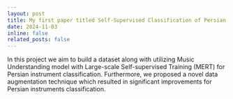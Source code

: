```yaml
---
layout: post
title: My first paper titled Self-Supervised Classification of Persian Musical Instruments Using Polyphonic Data Augmentation has been accepted to IEEE AIMG 2024!
date: 2024-11-03 
inline: false
related_posts: false
---
```


In this project we aim to build a dataset along with utilizing Music Understanding model with Large-scale Self-supervised Training (MERT) for Persian instrument classification. Furthermore, we proposed a novel data augmentation technique which resulted in significant improvements for Persian instruments classification. 

